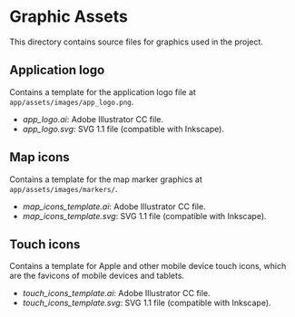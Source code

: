 # Graphic Assets

This directory contains source files for graphics used in the project.

## Application logo
Contains a template for the application logo file at `app/assets/images/app_logo.png`.
  - *app_logo.ai*: Adobe Illustrator CC file.
  - *app_logo.svg*: SVG 1.1 file (compatible with Inkscape).

## Map icons
Contains a template for the map marker graphics at `app/assets/images/markers/`.
  - *map_icons_template.ai*: Adobe Illustrator CC file.
  - *map_icons_template.svg*: SVG 1.1 file (compatible with Inkscape).

## Touch icons
Contains a template for Apple and other mobile device touch icons, which are the favicons of mobile devices and tablets.
  - *touch_icons_template.ai*: Adobe Illustrator CC file.
  - *touch_icons_template.svg*: SVG 1.1 file (compatible with Inkscape).
